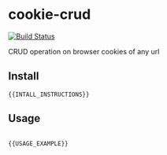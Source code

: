 # cookie-crud

[![Build Status](https://img.shields.io/badge/build-passing-success.svg)](https://img.shields.io/badge/build-passing-success.svg)

CRUD operation on browser cookies of any url

## Install

```
{{INTALL_INSTRUCTIONS}}
```

## Usage

```javascript

{{USAGE_EXAMPLE}}

```

